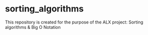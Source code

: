 # sorting_algorithms
This repository is created for the purpose of the ALX project: Sorting algorithms &amp; Big O Notation

